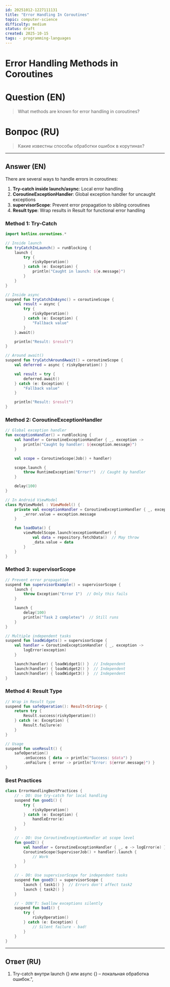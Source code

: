 ```yaml
---
id: 20251012-1227111131
title: "Error Handling In Coroutines"
topic: computer-science
difficulty: medium
status: draft
created: 2025-10-15
tags: - programming-languages
---
```

# Error Handling Methods in Coroutines

# Question (EN)
> What methods are known for error handling in coroutines?

# Вопрос (RU)
> Какие известны способы обработки ошибок в корутинах?

---

## Answer (EN)

There are several ways to handle errors in coroutines:

1. **Try-catch inside launch/async**: Local error handling
2. **CoroutineExceptionHandler**: Global exception handler for uncaught exceptions
3. **supervisorScope**: Prevent error propagation to sibling coroutines
4. **Result type**: Wrap results in Result<T> for functional error handling

### Method 1: Try-Catch

```kotlin
import kotlinx.coroutines.*

// Inside launch
fun tryCatchInLaunch() = runBlocking {
    launch {
        try {
            riskyOperation()
        } catch (e: Exception) {
            println("Caught in launch: ${e.message}")
        }
    }
}

// Inside async
suspend fun tryCatchInAsync() = coroutineScope {
    val result = async {
        try {
            riskyOperation()
        } catch (e: Exception) {
            "Fallback value"
        }
    }.await()

    println("Result: $result")
}

// Around await()
suspend fun tryCatchAroundAwait() = coroutineScope {
    val deferred = async { riskyOperation() }

    val result = try {
        deferred.await()
    } catch (e: Exception) {
        "Fallback value"
    }

    println("Result: $result")
}
```

### Method 2: CoroutineExceptionHandler

```kotlin
// Global exception handler
fun exceptionHandler() = runBlocking {
    val handler = CoroutineExceptionHandler { _, exception ->
        println("Caught by handler: ${exception.message}")
    }

    val scope = CoroutineScope(Job() + handler)

    scope.launch {
        throw RuntimeException("Error!")  // Caught by handler
    }

    delay(100)
}

// In Android ViewModel
class MyViewModel : ViewModel() {
    private val exceptionHandler = CoroutineExceptionHandler { _, exception ->
        _error.value = exception.message
    }

    fun loadData() {
        viewModelScope.launch(exceptionHandler) {
            val data = repository.fetchData()  // May throw
            _data.value = data
        }
    }
}
```

### Method 3: supervisorScope

```kotlin
// Prevent error propagation
suspend fun supervisorExample() = supervisorScope {
    launch {
        throw Exception("Error 1")  // Only this fails
    }

    launch {
        delay(100)
        println("Task 2 completes")  // Still runs
    }
}

// Multiple independent tasks
suspend fun loadWidgets() = supervisorScope {
    val handler = CoroutineExceptionHandler { _, exception ->
        logError(exception)
    }

    launch(handler) { loadWidget1() }  // Independent
    launch(handler) { loadWidget2() }  // Independent
    launch(handler) { loadWidget3() }  // Independent
}
```

### Method 4: Result Type

```kotlin
// Wrap in Result type
suspend fun safeOperation(): Result<String> {
    return try {
        Result.success(riskyOperation())
    } catch (e: Exception) {
        Result.failure(e)
    }
}

// Usage
suspend fun useResult() {
    safeOperation()
        .onSuccess { data -> println("Success: $data") }
        .onFailure { error -> println("Error: ${error.message}") }
}
```

### Best Practices

```kotlin
class ErrorHandlingBestPractices {
    // - DO: Use try-catch for local handling
    suspend fun good1() {
        try {
            riskyOperation()
        } catch (e: Exception) {
            handleError(e)
        }
    }

    // - DO: Use CoroutineExceptionHandler at scope level
    fun good2() {
        val handler = CoroutineExceptionHandler { _, e -> logError(e) }
        CoroutineScope(SupervisorJob() + handler).launch {
            // Work
        }
    }

    // - DO: Use supervisorScope for independent tasks
    suspend fun good3() = supervisorScope {
        launch { task1() }  // Errors don't affect task2
        launch { task2() }
    }

    // - DON'T: Swallow exceptions silently
    suspend fun bad1() {
        try {
            riskyOperation()
        } catch (e: Exception) {
            // Silent failure - bad!
        }
    }
}
```

---

## Ответ (RU)

1. Try-catch внутри launch {} или async {} – локальная обработка ошибок.\",
